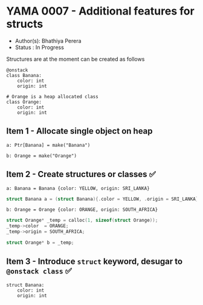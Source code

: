 # YAMA 0007 - Additional features for structs

- Author(s): Bhathiya Perera
- Status   : In Progress

Structures are at the moment can be created as follows

```yaksha
@onstack
class Banana:
    color: int
    origin: int

# Orange is a heap allocated class
class Orange:
    color: int
    origin: int
```

## Item 1 - Allocate single object on heap

```yaksha
a: Ptr[Banana] = make("Banana")

b: Orange = make("Orange")
```

## Item 2 - Create structures or classes ✅

```yaksha
a: Banana = Banana {color: YELLOW, origin: SRI_LANKA}
```

```c
struct Banana a = (struct Banana){.color = YELLOW, .origin = SRI_LANKA};
```

```yaksha
b: Orange = Orange {color: ORANGE, origin: SOUTH_AFRICA} 
```

```c
struct Orange* _temp = calloc(1, sizeof(struct Orange));
_temp->color  = ORANGE;
_temp->origin = SOUTH_AFRICA;

struct Orange* b = _temp;
```

## Item 3 - Introduce `struct` keyword, desugar to `@onstack class` ✅

```yaksha
struct Banana:
    color: int
    origin: int
```